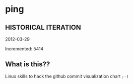# ping

## HISTORICAL ITERATION
2012-03-29

Incremented: 5414

## What is this?? 
Linux skills to hack the github commit visualization chart `;-)`

